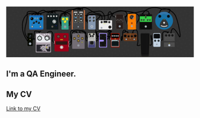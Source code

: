 ![Header](https://github.com/StasDurnev/StasDurnev/blob/main/assets/wallpaperflare.com_wallpaper.png)
## I'm a QA Engineer. 
## My CV
[Link to my CV](https://drive.google.com/file/d/1u7BT8MRgNjsuyFVrQmd0LM0jIIaM0MoF/view?usp=sharing)
